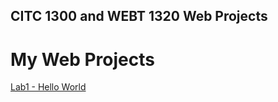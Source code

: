 ## CITC 1300 and WEBT 1320 Web Projects
<h1>My Web Projects</h1>

<a href="Lab1/index.html" target="_blank">Lab1 - Hello World</a>